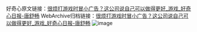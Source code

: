 好奇心原文链接：[很烦打游戏时冒小广告？这公司说自己可以做得更好_游戏_好奇心日报-唐舒畅](https://www.qdaily.com/articles/6766.html)
WebArchive归档链接：[很烦打游戏时冒小广告？这公司说自己可以做得更好_游戏_好奇心日报-唐舒畅](http://web.archive.org/web/20190623171424/https://www.qdaily.com/articles/6766.html)
![image](http://ww3.sinaimg.cn/large/007d5XDply1g3wb5f6os8j30u02kb7wh)